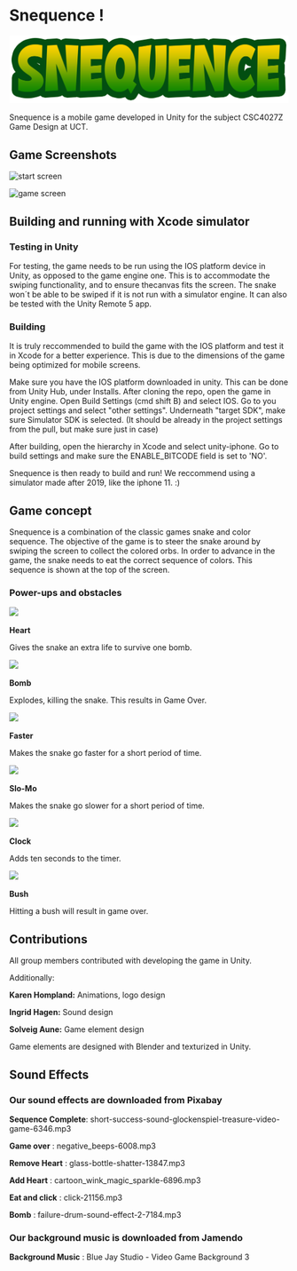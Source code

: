 # Snequence !

![Snequence Logo](./Assets/Images/snequence-logo.png)

Snequence is a mobile game developed in Unity for the subject CSC4027Z Game Design at UCT.

## Game Screenshots

![start screen](https://user-images.githubusercontent.com/70148072/196153099-c334d428-5472-4c06-8350-bbf44f1201f0.png)

![game screen](https://user-images.githubusercontent.com/96382311/196655873-d495ce2f-590d-4477-a3b5-006bf3935e93.png)


## Building and running with Xcode simulator

### Testing in Unity

For testing, the game needs to be run using the IOS platform device in Unity, as opposed to the game engine one. This is to accommodate the swiping functionality, and to ensure thecanvas fits the screen. The snake won´t be able to be swiped if it is not run with a simulator engine. It can also be tested with the Unity Remote 5 app.

### Building

It is truly reccommended to build the game with the IOS platform and test it in Xcode for a better experience. This is due to the dimensions of the game being optimized for mobile screens. 

Make sure you have the IOS platform downloaded in unity. This can be done from Unity Hub, under Installs.
After cloning the repo, open the game in Unity engine.
Open Build Settings (cmd shift B) and select IOS. Go to you project settings and select "other settings". 
Underneath "target SDK", make sure Simulator SDK is selected. (It should be already in the project settings from the pull, but make sure just in case)

After building, open the hierarchy in Xcode and select unity-iphone. Go to build settings and make sure the ENABLE_BITCODE field is set to 'NO'.

Snequence is then ready to build and run!
We reccommend using a simulator made after 2019, like the iphone 11. :)

## Game concept

Snequence is a combination of the classic games snake and color sequence. The objective of the game is to steer the snake around by swiping the screen to collect the colored orbs.
In order to advance in the game, the snake needs to eat the correct sequence of colors. This sequence is shown at the top of the screen.

### Power-ups and obstacles

<img src="https://user-images.githubusercontent.com/70148072/196148188-8012f994-9f49-4d7f-98b1-f2de33b386cf.png" width="200"/>

**Heart**

Gives the snake an extra life to survive one bomb. 

<img src="https://user-images.githubusercontent.com/70148072/196148325-874d2394-323b-483f-bcbc-9ebc21e96867.png" width="200"/>

**Bomb**

Explodes, killing the snake. This results in Game Over.

<img src="https://user-images.githubusercontent.com/70148072/196148526-cbbd6d8a-97c7-42d7-a1e9-4d9e9e89a29e.png" width="200"/>

**Faster**

Makes the snake go faster for a short period of time.

<img src="https://user-images.githubusercontent.com/70148072/196148693-1eeb2cc4-e312-4dbc-b3a2-98ad44b9cbe3.png" width="200"/>


**Slo-Mo**

Makes the snake go slower for a short period of time.

<img src="https://user-images.githubusercontent.com/70148072/196148793-54891d87-6e4f-448b-bb16-bf21c9b7ca8f.png" width="200"/>


**Clock**

Adds ten seconds to the timer.

<img src="https://user-images.githubusercontent.com/70148072/196148903-e86a1d7e-eb64-4b41-9c95-54e507882f2e.png" width="200"/>

**Bush**

Hitting a bush will result in game over.

## Contributions

All group members contributed with developing the game in Unity.

Additionally:

**Karen Hompland:** Animations, logo design

**Ingrid Hagen:** Sound design

**Solveig Aune:** Game element design

Game elements are designed with Blender and texturized in Unity.

## Sound Effects
### Our sound effects are downloaded from Pixabay

**Sequence Complete**: short-success-sound-glockenspiel-treasure-video-game-6346.mp3

**Game over** : negative_beeps-6008.mp3

**Remove Heart** : glass-bottle-shatter-13847.mp3

**Add Heart** : cartoon_wink_magic_sparkle-6896.mp3

**Eat and click** : click-21156.mp3

**Bomb** : failure-drum-sound-effect-2-7184.mp3

### Our background music is downloaded from Jamendo

**Background Music** : Blue Jay Studio - Video Game Background 3



